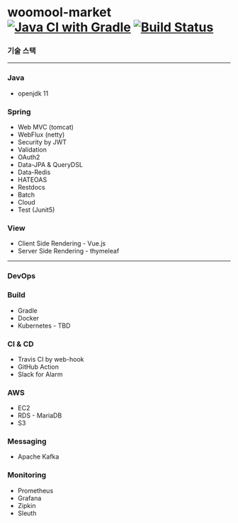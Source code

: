 # woomool-market [![Java CI with Gradle](https://github.com/Ryu-JeongMoon/woomool-market/actions/workflows/gradle.yml/badge.svg)](https://github.com/Ryu-JeongMoon/woomool-market/actions/workflows/gradle.yml) [![Build Status](https://travis-ci.com/Ryu-JeongMoon/woomool-market.svg?branch=master)](https://travis-ci.com/Ryu-JeongMoon/woomool-market)

### 기술 스택
<hr>

### Java
- openjdk 11

### Spring
- Web MVC (tomcat)
- WebFlux (netty)
- Security by JWT
- Validation
- OAuth2
- Data-JPA & QueryDSL
- Data-Redis
- HATEOAS
- Restdocs
- Batch
- Cloud
- Test (Junit5)

### View
- Client Side Rendering - Vue.js
- Server Side Rendering - thymeleaf
<hr>

### DevOps

### Build
- Gradle
- Docker
- Kubernetes - TBD

### CI & CD
- Travis CI by web-hook
- GitHub Action
- Slack for Alarm

### AWS
- EC2
- RDS - MariaDB
- S3

### Messaging
- Apache Kafka

### Monitoring
- Prometheus
- Grafana
- Zipkin
- Sleuth

